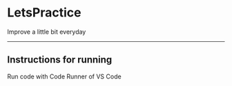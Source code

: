 # LetsPractice
Improve a little bit everyday

---

## Instructions for running

Run code with Code Runner of VS Code